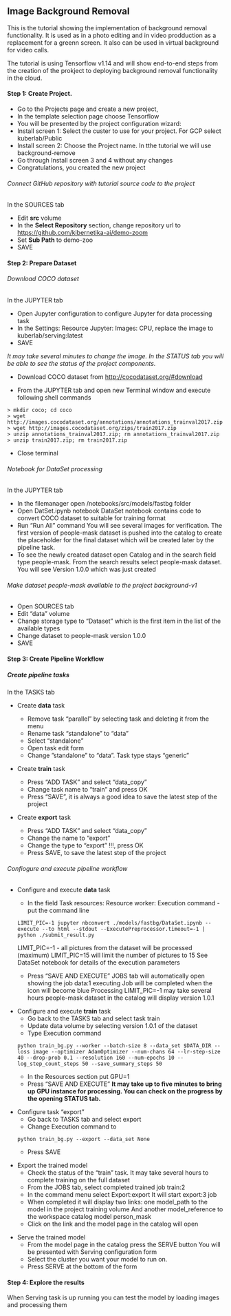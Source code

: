 ## Image Background Removal

This is the tutorial showing the implementation of background removal functionality. It is used as in a photo editing and in video prodduction as a replacement for a greenn screen. It also can be used in virtual background for video calls.

The tutorial is using Tensorflow  v1.14 and will show end-to-end steps from the creation of the prokject to deploying background removal functionality in the cloud.

#### Step 1: Create Project. 

- Go to the Projects page and create a new project,
- In the template selection page choose Tensorflow 
- You will be presented by the project configuration wizard:
- Install screen 1: Select the custer to use for your project. For GCP select kuberlab/Public
- Install screen 2: Choose the Project name. In tthe tutorial we will use background-remove
- Go through Install screen 3 and 4 without any changes
- Congratulations, you created the new project 

###### Connect GitHub repository with tutorial source code to the project

In the SOURCES tab
* Edit **src** volume
* In the **Select Repository** section, change repository url to https://github.com/kibernetika-ai/demo-zoom
* Set **Sub Path** to demo-zoo 
* SAVE

#### Step 2: Prepare Dataset  

###### Download COCO dataset

In the JUPYTER tab
* Open Jupyter configuration to configure Jupyter for data processing task
* In the Settings: Resource Jupyter: Images: CPU, replace the image to kuberlab/serving:latest
* SAVE

*It may take several minutes to change the image.
In the STATUS tab you will be able to see the status of the project components.*

- Download COCO dataset from http://cocodataset.org/#download

+ From the JUPYTER tab and open new Terminal window and execute following shell commands

``` 
> mkdir coco; cd coco
> wget  http://images.cocodataset.org/annotations/annotations_trainval2017.zip
> wget http://images.cocodataset.org/zips/train2017.zip
> unzip annotations_trainval2017.zip; rm annotations_trainval2017.zip
> unzip train2017.zip; rm train2017.zip
```
- Close terminal

###### Notebook for DataSet processing

In the JUPYTER tab

  * In the filemanager open /notebooks/src/models/fastbg folder
  * Open DatSet.ipynb notebook
DataSet notebook contains code to convert COCO dataset to suitable for training format
  * Run “Run All” command
You will see several images for verification. The first version of people-mask dataset is pushed into the catalog to create the placeholder for the final dataset which will be created later by the pipeline task.
  * To see the newly created dataset open Catalog and in the search field type people-mask. From the search results select people-mask dataset. You will see Version 1.0.0 which was just created

###### Make dataset people-mask available to the project background-v1

* Open  SOURCES tab
* Edit “data” volume
* Change storage type to “Dataset” which is the first item in the list of the available types
* Change dataset to people-mask version 1.0.0
* SAVE

#### Step 3: Create Pipeline Workflow 

##### Create pipeline tasks
In the TASKS tab

* Create **data** task
  * Remove task “parallel” by selecting task and deleting it from the menu
  * Rename task “standalone” to “data”
  * Select “standalone”
  * Open task edit form
  * Change ”standalone” to “data”. Task type stays “generic”

* Create **train** task
  * Press “ADD TASK” and select “data_copy”
  * Change task name to “train” and press OK
  * Press “SAVE”, it is always a good idea to save the latest step of the project

* Create **export** task
  * Press “ADD TASK” and select “data_copy”
  * Change the name to “export”
  * Change the type to “export” !!!, press OK
  * Press SAVE, to save the latest step of the project

###### Confiogure and execute pipeline workflow
  * Configure and execute **data** task
    * In the field Task resources: Resource worker: Execution command - put the command line

    ``` 
    LIMIT_PIC=-1 jupyter nbconvert ./models/fastbg/DataSet.ipynb --execute --to html --stdout --ExecutePreprocessor.timeout=-1 | python ./submit_result.py
    ```

    LIMIT_PIC=-1 - all pictures from the dataset will be processed (maximum)
    LIMIT_PIC=15 will limit the number of pictures to 15
    See DataSet notebook for details of the execution parameters
    
    * Press “SAVE AND EXECUTE”
    JOBS tab will automatically open showing the job data:1 executing
    Job will be completed when the icon will become blue
    Processing LIMIT_PIC=-1 may take several hours
    people-mask dataset in the catalog will display version 1.0.1

 - Configure and execute **train** task
    * Go back to the TASKS tab and select task train
    * Update data volume by selecting version 1.0.1 of the dataset
    * Type Execution command
    ``` 
    python train_bg.py --worker --batch-size 8 --data_set $DATA_DIR --loss image --optimizer AdamOptimizer --num-chans 64 --lr-step-size 40 --drop-prob 0.1 --resolution 160 --num-epochs 10 --log_step_count_steps 50 --save_summary_steps 50
    ```
    * In the Resources section put GPU=1
    * Press “SAVE AND EXECUTE”
    **It may take up to five minutes to bring up GPU instance for processing. You can check on the progress by the opening STATUS tab.**

 * Configure task “export”
    * Go back to TASKS tab and select export
    * Change Execution command to 
    ```
    python train_bg.py --export --data_set None
    ```
    * Press SAVE

 - Export the trained model 
    * Check the status of the “train” task. It may take several hours to complete training on the full dataset
    * From the JOBS tab, select completed trained job train:2
    * In the command menu select Export:export
    It will start export:3 job
    * When completed it will display two links: one model_path to the model in the project training volume
    And another model_reference to the workspace catalog model person_mask
    * Click on the link and the model page in the catalog will open

 * Serve the trained model
    * From the model page in the catalog press the SERVE button
    You will be presented with Serving configuration form
    * Select the cluster you want your model to run on.
    * Press SERVE at the bottom of the form

#### Step 4: Explore the results

When Serving task is up running you can test the model by loading images and processing them


